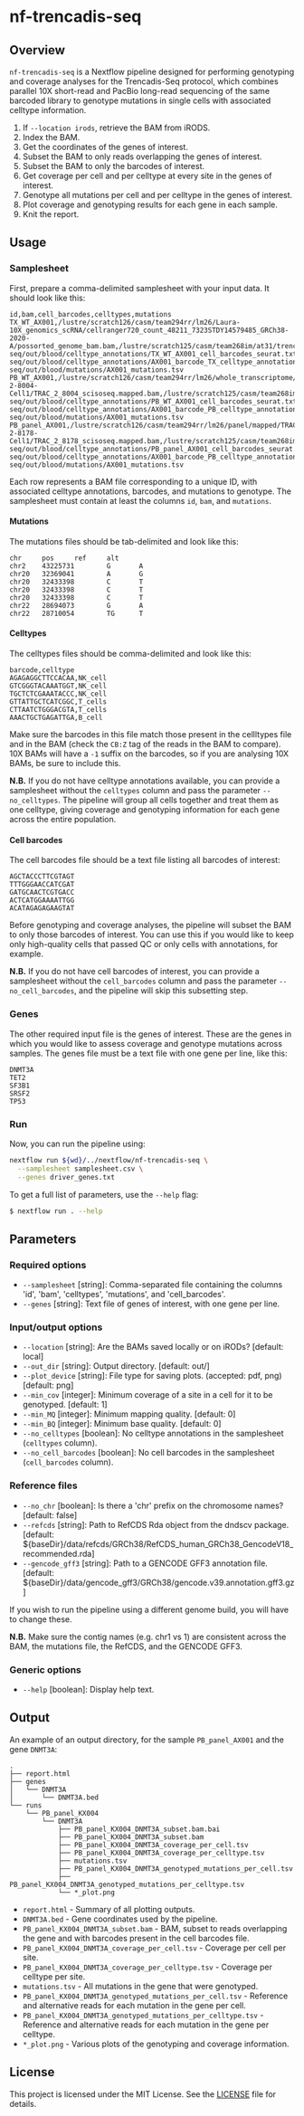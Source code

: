 # nf-trencadis-seq

## Overview

`nf-trencadis-seq` is a Nextflow pipeline designed for performing genotyping and 
coverage analyses for the Trencadis-Seq protocol, which combines parallel 10X
short-read and PacBio long-read sequencing of the same barcoded library to 
genotype mutations in single cells with associated celltype information.

1. If `--location irods`, retrieve the BAM from iRODS.
2. Index the BAM.
3. Get the coordinates of the genes of interest.
4. Subset the BAM to only reads overlapping the genes of interest.
5. Subset the BAM to only the barcodes of interest.
6. Get coverage per cell and per celltype at every site in the genes of interest.
7. Genotype all mutations per cell and per celltype in the genes of interest.
8. Plot coverage and genotyping results for each gene in each sample.
9. Knit the report.

## Usage

### Samplesheet

First, prepare a comma-delimited samplesheet with your input data. It should 
look like this:

```
id,bam,cell_barcodes,celltypes,mutations
TX_WT_AX001,/lustre/scratch126/casm/team294rr/lm26/Laura-10X_genomics_scRNA/cellranger720_count_48211_7323STDY14579485_GRCh38-2020-A/possorted_genome_bam.bam,/lustre/scratch125/casm/team268im/at31/trencadis-seq/out/blood/celltype_annotations/TX_WT_AX001_cell_barcodes_seurat.txt,/lustre/scratch125/casm/team268im/at31/trencadis-seq/out/blood/celltype_annotations/AX001_barcode_TX_celltype_annotations.csv,/lustre/scratch125/casm/team268im/at31/trencadis-seq/out/blood/mutations/AX001_mutations.tsv
PB_WT_AX001,/lustre/scratch126/casm/team294rr/lm26/whole_transcriptome/mapped/TRAC-2-8004-Cell1/TRAC_2_8004_scisoseq.mapped.bam,/lustre/scratch125/casm/team268im/at31/trencadis-seq/out/blood/celltype_annotations/PB_WT_AX001_cell_barcodes_seurat.txt,/lustre/scratch125/casm/team268im/at31/trencadis-seq/out/blood/celltype_annotations/AX001_barcode_PB_celltype_annotations.csv,/lustre/scratch125/casm/team268im/at31/trencadis-seq/out/blood/mutations/AX001_mutations.tsv
PB_panel_AX001,/lustre/scratch126/casm/team294rr/lm26/panel/mapped/TRAC-2-8178-Cell1/TRAC_2_8178_scisoseq.mapped.bam,/lustre/scratch125/casm/team268im/at31/trencadis-seq/out/blood/celltype_annotations/PB_panel_AX001_cell_barcodes_seurat.txt,/lustre/scratch125/casm/team268im/at31/trencadis-seq/out/blood/celltype_annotations/AX001_barcode_PB_celltype_annotations.csv,/lustre/scratch125/casm/team268im/at31/trencadis-seq/out/blood/mutations/AX001_mutations.tsv
```

Each row represents a BAM file corresponding to a unique ID, with associated 
celltype annotations, barcodes, and mutations to genotype. The samplesheet must
contain at least the columns `id`, `bam`, and `mutations`.

#### Mutations

The mutations files should be tab-delimited and look like this:

```
chr     pos     ref     alt
chr2    43225731        G       A
chr20   32369041        A       G
chr20   32433398        C       T
chr20   32433398        C       T
chr20   32433398        C       T
chr22   28694073        G       A
chr22   28710054        TG      T
```

#### Celltypes

The celltypes files should be comma-delimited and look like this:

```
barcode,celltype
AGAGAGGCTTCCACAA,NK_cell
GTCGGGTACAAATGGT,NK_cell
TGCTCTCGAAATACCC,NK_cell
GTTATTGCTCATCGGC,T_cells
CTTAATCTGGGACGTA,T_cells
AAACTGCTGAGATTGA,B_cell
```

Make sure the barcodes in this file match those present in the cellltypes file
and in the BAM (check the `CB:Z` tag of the reads in the BAM to compare). 10X
BAMs will have a `-1` suffix on the barcodes, so if you are analysing 10X BAMs,
be sure to include this.

**N.B.** If you do not have celltype annotations available, you can provide a
samplesheet without the `celltypes` column and pass the parameter
`--no_celltypes`. The pipeline will group all cells together and treat them as
one celltype, giving coverage and genotyping information for each gene across
the entire population.

#### Cell barcodes

The cell barcodes file should be a text file listing all barcodes of interest:

```
AGCTACCCTTCGTAGT
TTTGGGAACCATCGAT
GATGCAACTCGTGACC
ACTCATGGAAAATTGG
ACATAGAGAGAAGTAT
```

Before genotyping and coverage analyses, the pipeline will subset the BAM to 
only those barcodes of interest. You can use this if you would like to keep
only high-quality cells that passed QC or only cells with annotations, for
example.

**N.B.** If you do not have cell barcodes of interest, you can provide a 
samplesheet without the `cell_barcodes` column and pass the parameter
`--no_cell_barcodes`, and the pipeline will skip this subsetting step.

### Genes

The other required input file is the genes of interest. These are the genes in
which you would like to assess coverage and genotype mutations across samples.
The genes file must be a text file with one gene per line, like this:

```
DNMT3A
TET2
SF3B1
SRSF2
TP53
```

### Run

Now, you can run the pipeline using:

```bash
nextflow run ${wd}/../nextflow/nf-trencadis-seq \
  --samplesheet samplesheet.csv \
  --genes driver_genes.txt
```

To get a full list of parameters, use the `--help` flag:

```bash
$ nextflow run . --help
```

## Parameters

### Required options

- `--samplesheet` [string]: Comma-separated file containing the columns 'id', 'bam', 'celltypes', 'mutations', and 'cell_barcodes'.
- `--genes` [string]: Text file of genes of interest, with one gene per line.

### Input/output options

- `--location` [string]: Are the BAMs saved locally or on iRODs? [default: local]
- `--out_dir` [string]: Output directory. [default: out/]
- `--plot_device` [string]: File type for saving plots. (accepted: pdf, png) [default: png]
- `--min_cov` [integer]: Minimum coverage of a site in a cell for it to be genotyped. [default: 1]
- `--min_MQ` [integer]: Minimum mapping quality. [default: 0]
- `--min_BQ` [integer]: Minimum base quality. [default: 0]
- `--no_celltypes` [boolean]: No celltype annotations in the samplesheet (`celltypes` column).
- `--no_cell_barcodes` [boolean]: No cell barcodes in the samplesheet (`cell_barcodes` column).

### Reference files

- `--no_chr` [boolean]: Is there a 'chr' prefix on the chromosome names? [default: false]
- `--refcds` [string]: Path to RefCDS Rda object from the dndscv package. [default: ${baseDir}/data/refcds/GRCh38/RefCDS_human_GRCh38_GencodeV18_recommended.rda] 
- `--gencode_gff3` [string]: Path to a GENCODE GFF3 annotation file. [default: ${baseDir}/data/gencode_gff3/GRCh38/gencode.v39.annotation.gff3.gz] 

If you wish to run the pipeline using a different genome build, you will have 
to change these. 

**N.B.** Make sure the contig names (e.g. chr1 vs 1) are consistent across the
BAM, the mutations file, the RefCDS, and the GENCODE GFF3.

### Generic options

- `--help` [boolean]: Display help text.

## Output

An example of an output directory, for the sample `PB_panel_AX001` and the gene
`DNMT3A`:

```
.
├── report.html
├── genes
│   └── DNMT3A
│       └── DNMT3A.bed
└── runs
    └── PB_panel_KX004
        └── DNMT3A
            ├── PB_panel_KX004_DNMT3A_subset.bam.bai
            ├── PB_panel_KX004_DNMT3A_subset.bam
            ├── PB_panel_KX004_DNMT3A_coverage_per_cell.tsv
            ├── PB_panel_KX004_DNMT3A_coverage_per_celltype.tsv
            ├── mutations.tsv
            ├── PB_panel_KX004_DNMT3A_genotyped_mutations_per_cell.tsv
            ├── PB_panel_KX004_DNMT3A_genotyped_mutations_per_celltype.tsv
            └── *_plot.png
```

- `report.html` - Summary of all plotting outputs.
- `DNMT3A.bed` - Gene coordinates used by the pipeline.
- `PB_panel_KX004_DNMT3A_subset.bam` - BAM, subset to reads overlapping the
gene and with barcodes present in the cell barcodes file.
- `PB_panel_KX004_DNMT3A_coverage_per_cell.tsv` - Coverage per cell per site.
- `PB_panel_KX004_DNMT3A_coverage_per_celltype.tsv` - Coverage per celltype per
site.
- `mutations.tsv` - All mutations in the gene that were genotyped.
- `PB_panel_KX004_DNMT3A_genotyped_mutations_per_cell.tsv` - Reference and 
alternative reads for each mutation in the gene per cell.
- `PB_panel_KX004_DNMT3A_genotyped_mutations_per_celltype.tsv` - Reference and 
alternative reads for each mutation in the gene per celltype.
- `*_plot.png` - Various plots of the genotyping and coverage information.

## License

This project is licensed under the MIT License. See the [LICENSE](LICENSE) file for details.